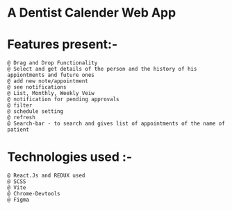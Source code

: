 # A Dentist Calender Web App

# Features present:-
    @ Drag and Drop Functionality
    @ Select and get details of the person and the history of his appiontments and future ones
    @ add new note/appointment
    @ see notifications
    @ List, Monthly, Weekly Veiw
    @ notification for pending approvals
    @ filter
    @ schedule setting
    @ refresh 
    @ Search-bar - to search and gives list of appointments of the name of patient
    



# Technologies used :-
    @ React.Js and REDUX used
    @ SCSS
    @ Vite
    @ Chrome-Devtools
    @ Figma
    
